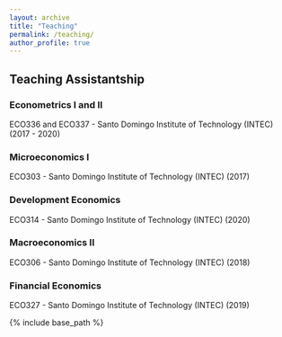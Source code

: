 ```yaml
---
layout: archive
title: "Teaching"
permalink: /teaching/
author_profile: true
---
```


## Teaching Assistantship
### Econometrics I and II
ECO336 and ECO337 - Santo Domingo Institute of Technology (INTEC) (2017 - 2020)

### Microeconomics I
ECO303 - Santo Domingo Institute of Technology (INTEC) (2017)

### Development Economics
ECO314 - Santo Domingo Institute of Technology (INTEC) (2020)

### Macroeconomics II
ECO306 - Santo Domingo Institute of Technology (INTEC) (2018) 

### Financial Economics
ECO327 - Santo Domingo Institute of Technology (INTEC) (2019) 


{% include base_path %}
